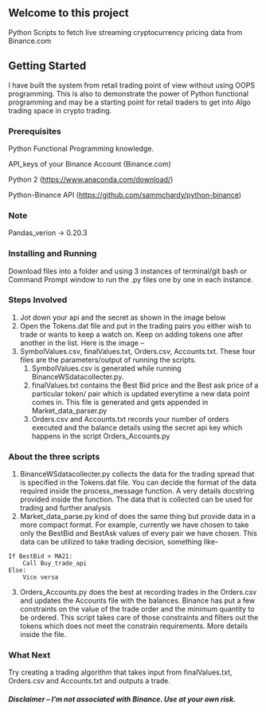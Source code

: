
## Welcome to this project

Python Scripts to fetch live streaming cryptocurrency pricing data from Binance.com
 
## Getting Started

I have built the system from retail trading point of view without using OOPS programming. 
This is also to demonstrate the power of Python functional programming and may be a starting point for retail traders to get into Algo trading space in crypto trading.

### Prerequisites
Python Functional Programming knowledge. 

API_keys of your Binance Account (Binance.com)

Python 2 (https://www.anaconda.com/download/)

Python-Binance API (https://github.com/sammchardy/python-binance)


### Note

Pandas_verion -> 0.20.3


### Installing and Running

Download files into a folder and using 3 instances of terminal/git bash or Command Prompt window to run the .py files one by one in each instance.


### Steps Involved

1.	Jot down your api and the secret as shown in the image below
2.	Open the Tokens.dat file and put in the trading pairs you either wish to trade or wants to keep a watch on. Keep on adding tokens one after another in the list. Here is the image –
3.	SymbolValues.csv, finalValues.txt, Orders.csv, Accounts.txt. These four files are the parameters/output of running the scripts.
	1.	SymbolValues.csv is generated while running BinanceWSdatacollecter.py. 
	2.	finalValues.txt contains the Best Bid price and the Best ask price of a particular token/ pair which is updated everytime a new data point comes in. This file is generated and gets appended in Market_data_parser.py
	3.	Orders.csv and Accounts.txt records your number of orders executed and the balance details using the secret api key which happens in the script Orders_Accounts.py

 
### About the three scripts

1.	BinanceWSdatacollecter.py collects the data for the trading spread that is specified in the Tokens.dat file. You can decide the format of the data required inside the process_message function. A very details docstring provided inside the function. The data that is collected can be used for trading and further analysis
2.	Market_data_parse.py kind of does the same thing but provide data in a more compact format. For example, currently we have chosen to take only the BestBid and BestAsk values of every pair we have chosen. This data can be utilized to take trading decision, something like- 
```
If BestBid > MA21:
	Call Buy_trade_api
Else:
	Vice versa
```
3.	Orders_Accounts.py does the best at recording trades in the Orders.csv and updates the Accounts file with the balances.
Binance has put a few constraints on the value of the trade order and the minimum quantity to be ordered. This script takes care of those constraints and filters out the tokens which does not meet the constrain requirements. More details inside the file.


### What Next

Try creating a trading algorithm that takes input from finalValues.txt, Orders.csv and Accounts.txt and outputs a trade.




##### Disclaimer – I’m not associated with Binance. Use at your own risk.
